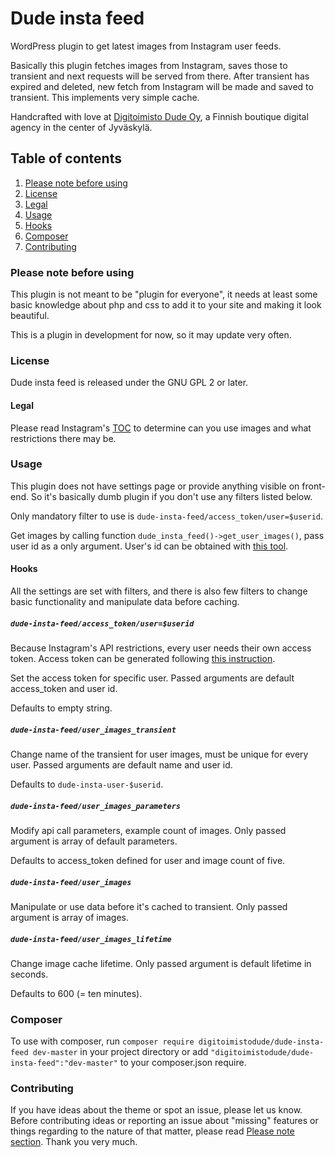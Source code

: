 # Dude insta feed
WordPress plugin to get latest images from Instagram user feeds.

Basically this plugin fetches images from Instagram, saves those to transient and next requests will be served from there. After transient has expired and deleted, new fetch from Instagram will be made and saved to transient. This implements very simple cache.

Handcrafted with love at [Digitoimisto Dude Oy](http://dude.fi), a Finnish boutique digital agency in the center of Jyväskylä.

## Table of contents
1. [Please note before using](#please-note-before-using)
2. [License](#license)
  1. [Legal](#legal)
3. [Usage](#usage)
  1. [Hooks](#hooks)
4. [Composer](#composer)
5. [Contributing](#contributing)

### Please note before using
This plugin is not meant to be "plugin for everyone", it needs at least some basic knowledge about php and css to add it to your site and making it look beautiful.

This is a plugin in development for now, so it may update very often.

### License
Dude insta feed is released under the GNU GPL 2 or later.

#### Legal
Please read Instagram's [TOC](https://help.instagram.com/478745558852511) to determine can you use images and what restrictions there may be.

### Usage
This plugin does not have settings page or provide anything visible on front-end. So it's basically dumb plugin if you don't use any filters listed below.

Only mandatory filter to use is `dude-insta-feed/access_token/user=$userid`.

Get images by calling function `dude_insta_feed()->get_user_images()`, pass user id as a only argument. User's id can be obtained with [this tool](http://www.otzberg.net/iguserid/).

#### Hooks
All the settings are set with filters, and there is also few filters to change basic functionality and manipulate data before caching.

##### `dude-insta-feed/access_token/user=$userid`
Because Instagram's API restrictions, every user needs their own access token. Access token can be generated following [this instruction](https://www.instagram.com/developer/authentication/).

Set the access token for specific user. Passed arguments are default access_token and user id.

Defaults to empty string.

##### `dude-insta-feed/user_images_transient`
Change name of the transient for user images, must be unique for every user. Passed arguments are default name and user id.

Defaults to `dude-insta-user-$userid`.

##### `dude-insta-feed/user_images_parameters`
Modify api call parameters, example count of images. Only passed argument is array of default parameters.

Defaults to access_token defined for user and image count of five.

##### `dude-insta-feed/user_images`
Manipulate or use data before it's cached to transient. Only passed argument is array of images.

##### `dude-insta-feed/user_images_lifetime`
Change image cache lifetime. Only passed argument is default lifetime in seconds.

Defaults to 600 (= ten minutes).

### Composer

To use with composer, run `composer require digitoimistodude/dude-insta-feed dev-master` in your project directory or add `"digitoimistodude/dude-insta-feed":"dev-master"` to your composer.json require.

### Contributing
If you have ideas about the theme or spot an issue, please let us know. Before contributing ideas or reporting an issue about "missing" features or things regarding to the nature of that matter, please read [Please note section](#please-note-before-using). Thank you very much.
